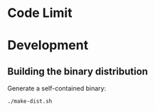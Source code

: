 # Code Limit

# Development

## Building the binary distribution

Generate a self-contained binary:

```shell
./make-dist.sh
```

